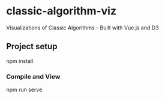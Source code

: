 # classic-algorithm-viz
Visualizations of Classic Algorithms - Built with Vue.js and D3

## Project setup
npm install

### Compile and View
npm run serve
